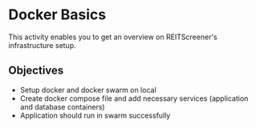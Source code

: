 # Docker Basics

This activity enables you to get an overview on REITScreener's infrastructure setup.

## Objectives

* Setup docker and docker swarm on local
* Create docker compose file and add necessary services (application and database containers)
* Application should run in swarm successfully
